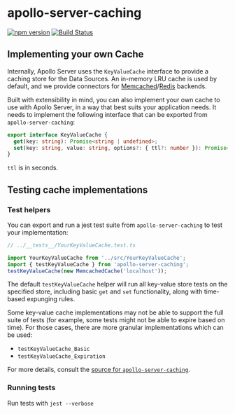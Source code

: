 # apollo-server-caching

[![npm version](https://badge.fury.io/js/apollo-server-caching.svg)](https://badge.fury.io/js/apollo-server-caching)
[![Build Status](https://circleci.com/gh/apollographql/apollo-server.svg?style=svg)](https://circleci.com/gh/apollographql/apollo-server)

## Implementing your own Cache

Internally, Apollo Server uses the `KeyValueCache` interface to provide a caching store for the Data Sources. An in-memory LRU cache is used by default, and we provide connectors for [Memcached](../apollo-server-cache-memcached)/[Redis](../apollo-server-cache-redis) backends.

Built with extensibility in mind, you can also implement your own cache to use with Apollo Server, in a way that best suits your application needs. It needs to implement the following interface that can be exported from `apollo-server-caching`:

```typescript
export interface KeyValueCache {
  get(key: string): Promise<string | undefined>;
  set(key: string, value: string, options?: { ttl?: number }): Promise<void>;
}
```

`ttl` is in seconds.

## Testing cache implementations

### Test helpers

You can export and run a jest test suite from `apollo-server-caching` to test your implementation:

```typescript
// ../__tests__/YourKeyValueCache.test.ts

import YourKeyValueCache from '../src/YourKeyValueCache';
import { testKeyValueCache } from 'apollo-server-caching';
testKeyValueCache(new MemcachedCache('localhost'));
```

The default `testKeyValueCache` helper will run all key-value store tests on the specified store, including basic `get` and `set` functionality, along with time-based expunging rules.

Some key-value cache implementations may not be able to support the full suite of tests (for example, some tests might not be able to expire based on time).  For those cases, there are more granular implementations which can be used:

* `testKeyValueCache_Basic`
* `testKeyValueCache_Expiration`

For more details, consult the [source for `apollo-server-caching`](./src/__tests__/testsuite.ts).

### Running tests

Run tests with `jest --verbose`
